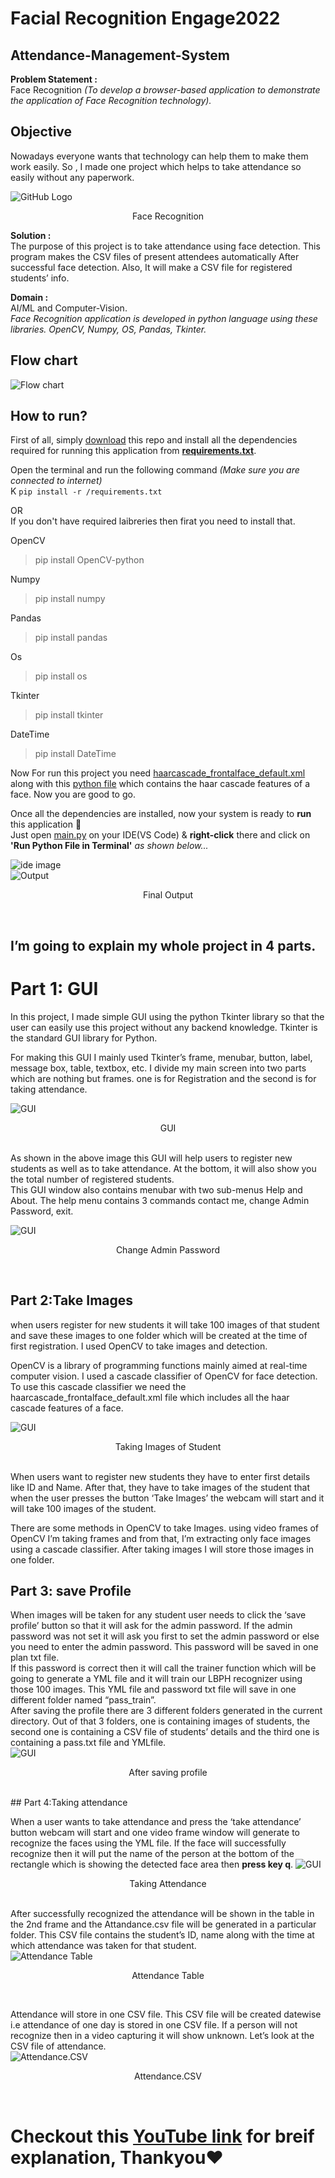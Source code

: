 
# Facial Recognition Engage2022
## Attendance-Management-System

**Problem Statement :** <br>
Face Recognition  *(To develop a browser-based application to demonstrate the application of Face Recognition technology).*

## Objective
Nowadays everyone wants that technology can help them to make them work easily. So , I made one  project which helps to take attendance so easily without any paperwork.


![GitHub Logo](https://github.com/naveen3011/Attendance-Management-System/blob/main/photo/face-REC..png)
<p align="center">
    Face Recognition
</p>


**Solution :** <br>
The purpose of this project is to take attendance using face detection. This program makes the CSV files of present attendees automatically After successful face detection. Also, It will make a CSV file for registered students’ info.

**Domain :** <br>
AI/ML and Computer-Vision.<br>
*Face Recognition application is developed in python language using these libraries. OpenCV, Numpy, OS, Pandas, Tkinter.*

## Flow chart 
![Flow chart](https://github.com/naveen3011/Attendance-Management-System/blob/main/photo/flowchat.png)<br>


## How to run?
First of all, simply [download](https://github.com/naveen3011/Attendance-Management-System) this repo and install all the dependencies required for running this application from **[requirements.txt](https://github.com/naveen3011/Attendance-Management-System/blob/main/requirements.txt)**.

Open the terminal and run the following command *(Make sure you are connected to internet)*<br>K
`pip install -r /requirements.txt`

OR<br>
If you don't have required laibreries then firat you need to install that.

OpenCV
>pip install OpenCV-python

Numpy
>pip install numpy

Pandas
>pip install pandas

Os 
>pip install os

Tkinter 
>pip install tkinter

DateTime
>pip install DateTime

Now For run this project you need [haarcascade_frontalface_default.xml](https://github.com/naveen3011/Attendance-Management-System/blob/main/haarcascade_frontalface_default.xml) along with this [python file](https://github.com/naveen3011/Attendance-Management-System/blob/main/main.py) which contains the haar cascade features of a face.
Now you are good to go. 


Once all the dependencies are installed, now your system is ready to **run** this application 🥳<br>
Just open [main.py](https://github.com/naveen3011/Attendance-Management-System/blob/main/main.py) on your IDE(VS Code) & **right-click** there and click on **'Run Python File in Terminal'** *as shown below...*


![ide image](https://github.com/naveen3011/Attendance-Management-System/blob/main/photo/1.png)<br>
![Output](https://github.com/naveen3011/Attendance-Management-System/blob/main/photo/2.png)
<p align="center">
    Final Output
</p>
<br>


## I’m going to explain my whole project in 4 parts.

# Part 1: GUI
In this project, I made  simple GUI using the python Tkinter library so that the user can easily use this project without any backend knowledge. Tkinter is the standard GUI library for Python.

For making this GUI I mainly used Tkinter’s frame, menubar, button, label, message box, table, textbox, etc. I divide my main screen into two parts which are nothing but frames. one is for Registration and the second is for taking attendance.

![GUI](https://github.com/naveen3011/Attendance-Management-System/blob/main/photo/2.png)
<p align="center">
    GUI
</p>
<br>
As shown in the above image this GUI will help users to register new students as well as to take attendance. At the bottom, it will also show you the total number of registered students.
<br>
This GUI window also contains menubar with two sub-menus Help and About. The help menu contains 3 commands contact me, change Admin Password, exit.<br>

![GUI](https://github.com/naveen3011/Attendance-Management-System/blob/main/photo/3.png)
<p align="center">
    Change Admin Password
</p>
<br>


## Part 2:Take Images

when users register for new students it will take 100 images of that student and save these images to one folder which will be created at the time of first registration. I used OpenCV to take images and detection.

OpenCV is a library of programming functions mainly aimed at real-time computer vision. I used a cascade classifier of OpenCV for face detection. To use this cascade classifier we need the haarcascade_frontalface_default.xml file which includes all the haar cascade features of a face.

![GUI](https://github.com/naveen3011/Attendance-Management-System/blob/main/photo/4.png)
<p align="center">
    Taking Images of Student
</p>
<br>
When users want to register new students they have to enter first details like ID and Name. After that, they have to take images of the student that when the user presses the button ‘Take Images’ the webcam will start and it will take 100 images of the student.<br>

There are some methods in OpenCV to take Images. using video frames of OpenCV I’m taking frames and from that, I’m extracting only face images using a cascade classifier. After taking images I will store those images in one folder.

## Part 3: save Profile
When images will be taken for any student user needs to click the ‘save profile’ button so that it will ask for the admin password. If the admin password was not set it will ask you first to set the admin password or else you need to enter the admin password. This password will be saved in one plan txt file.<br>
If this password is correct then it will call the trainer function which will be going to generate a YML file and it will train our LBPH recognizer using those 100 images. This YML file and password txt file will save in one different folder named “pass_train”.<br>
After saving the profile there are 3 different folders generated in the current directory. Out of that 3 folders, one is containing images of students, the second one is containing a CSV file of students’ details and the third one is containing a pass.txt file and YMLfile.<br>
![GUI](https://github.com/naveen3011/Attendance-Management-System/blob/main/photo/7.png)
<p align="center">
    After saving profile
</p>
<br>
## Part 4:Taking attendance

When a user wants to take attendance and press the ‘take attendance’ button webcam will start and one video frame window will generate to recognize the faces using the YML file. If the face will successfully recognize then it will put the name of the person at the bottom of the rectangle which is showing the detected face area then <b>press key q</b>.
![GUI](https://github.com/naveen3011/Attendance-Management-System/blob/main/photo/5.png)
<p align="center">
   Taking Attendance
</p><br>
After successfully recognized the attendance will be shown in the table in the 2nd frame and the Attandance.csv file will be generated in a particular folder. This CSV file contains the student’s ID, name along with the time at which attendance was taken for that student.<br>
<img src="https://github.com/naveen3011/Attendance-Management-System/blob/main/photo/6.png" alt="   Attendance Table" />

<p align="center">
   Attendance Table
</p><br>

Attendance will store in one CSV file. This CSV file will be created datewise i.e attendance of one day is stored in one CSV file. If a person will not recognize then in a video capturing it will show unknown. Let’s look at the CSV file of attendance.<br>
<img src="https://github.com/naveen3011/Attendance-Management-System/blob/main/photo/9.png" alt="Attendance.CSV" />
<p align="center">
   Attendance.CSV
</p><br>

# Checkout this [YouTube link]() for breif explanation, Thankyou❤
